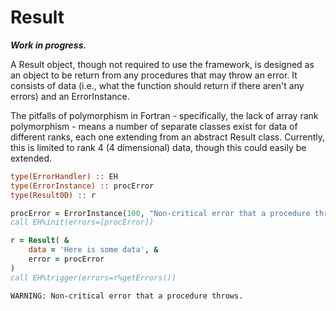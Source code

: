 # Result

***Work in progress.***

A Result object, though not required to use the framework, is designed as an object to be return from any procedures that may throw an error. It consists of data (i.e., what the function should return if there aren't any errors) and an ErrorInstance.

The pitfalls of polymorphism in Fortran - specifically, the lack of array rank polymorphism - means a number of separate classes exist for data of different ranks, each one extending from an abstract Result class. Currently, this is limited to rank 4 (4 dimensional) data, though this could easily be extended.

```fortran
type(ErrorHandler) :: EH
type(ErrorInstance) :: procError
type(Result0D) :: r

procError = ErrorInstance(100, "Non-critical error that a procedure throws.", .false.)
call EH%init(errors=[procError])

r = Result( &
    data = 'Here is some data', &
    error = procError
)
call EH%trigger(errors=r%getErrors())
```
```bash
WARNING: Non-critical error that a procedure throws.
```

<!-- ***Only sp (not kind attr), dp and qp supported in .real. (.sp., alias of .real., .dp., .qp) because kinds (real(kind)) can't be set dynamically and select type construct takes into account kind, thus real(dp) won't pass type is (real). You must specify dp = selected_kind_parameter() in wherever you pass data from. Don't currently support integer types.***

The limited nature of polymorphism in Fortran makes providing a Result object with a generic data element a non-trivial task. To enable the `Result()` constructor to work with any type of input data, the data is stored as an unlimited polymorphic object, `class(*)`. This means that the `select type` construct must be used when the data is returned from the result object (using the `getData()` function), otherwise your compiler is likely to complain that you're trying to convert a `class(*)` object to whatever type you're trying to store data in.

For example, if we know that the data is an object of type `TestClass`, then the following approach can be used:

```fortran
type(TestClass) :: tc
type(Result) :: r

call tc%setImportantNumber(1.2345)      ! Give tc some data
r = Result(data=tc)                     ! Store in Result object
select type(data => r%getData())        ! Use select type to retrieve the TestClass object
    type is (TestClass)
        write(*,'(f6.4)') data%getImportantNumber()
end select
```

```sh
1.2345
```

Another approach, to be used with caution, would be to use the intrinsic `transfer` function, which casts a bitwise representation from one type to another; e.g., `class(*)` to `type(TestClass)`. For example:

```fortran
type(TestClass) :: tc
type(Result) :: r

call tc%setImportantNumber(1.2345)      ! Give tc some data
r = Result(data=tc)                     ! Store in Result object
tc = transfer(source=r%getData(), mold=tc)      ! Cast class(*) object to TestClass object
write(*,'(f6.4)') tc%getImportantNumber()
```

```sh
1.2345
```

To make this process slightly less painful, specific result types are provided for intrinsic data types: integer, real, complex, logical. These are extensions of `Result` and the `getData()` function returns a variable of the corresponding data type, not an unlimited polymorphic object. For example:

```fortran
type(IntegerResult) :: ir
type(RealResult) :: rr
type(ComplexResult) :: cr
type(LogicalResult) :: lr

ir = Result(data=1)
rr = Result(data=1.2345)
cr = Result(data=)
lr = Result(data=.false.)

write(*,*) ir%getData(), rr%getData(), cr%getData()
if (lr%getData .eqv. .false.) write(*,*) "True!"
``` -->